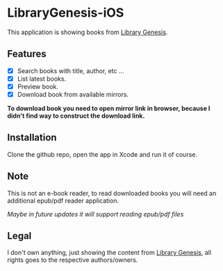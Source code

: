 # LibraryGenesis-iOS

This application is showing books from [Library Genesis](https://libgen.is).

## Features

- [x] Search books with title, author, etc ...
- [x] List latest books.
- [x] Preview book.
- [x] Download book from available mirrors.

**To download book you need to open mirror link in browser, because I didn't find way to construct the download link.**

## Installation 
Clone the github repo, open the app in Xcode and run it of course.

## Note
This is not an e-book reader, to read downloaded books you will need an additional epub/pdf reader application. 

*Maybe in future updates it will support reading epub/pdf files*

## Legal
I don't own anything, just showing the content from [Library Genesis](https://libgen.is), all rights goes to the respective authors/owners.

